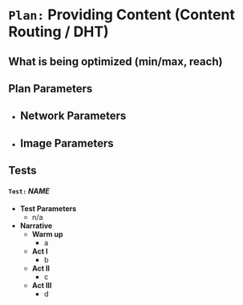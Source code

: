 # `Plan:` Providing Content (Content Routing / DHT)

## What is being optimized (min/max, reach)

## Plan Parameters

- **Network Parameters**
  -
- **Image Parameters**
  -

## Tests

#### `Test:` _NAME_

- **Test Parameters**
  - n/a
- **Narrative**
  - **Warm up**
    - a
  - **Act I**
    - b
  - **Act II**
    - c
  - **Act III**
    - d
